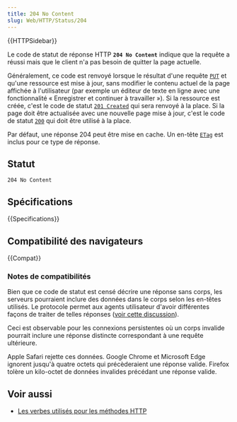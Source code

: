 ```yaml
---
title: 204 No Content
slug: Web/HTTP/Status/204
---
```


{{HTTPSidebar}}

Le code de statut de réponse HTTP **`204 No Content`** indique que la requête a réussi mais que le client n'a pas besoin de quitter la page actuelle.

Généralement, ce code est renvoyé lorsque le résultat d'une requête [`PUT`](/fr/docs/Web/HTTP/Methods/PUT) et qu'une ressource est mise à jour, sans modifier le contenu actuel de la page affichée à l'utilisateur (par exemple un éditeur de texte en ligne avec une fonctionnalité «&nbsp;Enregistrer et continuer à travailler&nbsp;»). Si la ressource est créée, c'est le code de statut [`201 Created`](/fr/docs/Web/HTTP/Status/201) qui sera renvoyé à la place. Si la page doit être actualisée avec une nouvelle page mise à jour, c'est le code de statut [`200`](/fr/docs/Web/HTTP/Status/200) qui doit être utilisé à la place.

Par défaut, une réponse 204 peut être mise en cache. Un en-tête [`ETag`](/fr/docs/Web/HTTP/Headers/ETag) est inclus pour ce type de réponse.

## Statut

```
204 No Content
```

## Spécifications

{{Specifications}}

## Compatibilité des navigateurs

{{Compat}}

### Notes de compatibilités

Bien que ce code de statut est censé décrire une réponse sans corps, les serveurs pourraient inclure des données dans le corps selon les en-têtes utilisés. Le protocole permet aux agents utilisateur d'avoir différentes façons de traiter de telles réponses ([voir cette discussion](https://github.com/httpwg/http11bis/issues/26)).

Ceci est observable pour les connexions persistentes où un corps invalide pourrait inclure une réponse distincte correspondant à une requête ultérieure.

Apple Safari rejette ces données. Google Chrome et Microsoft Edge ignorent jusqu'à quatre octets qui précèderaient une réponse valide. Firefox tolère un kilo-octet de données invalides précédant une réponse valide.

## Voir aussi

- [Les verbes utilisés pour les méthodes HTTP](/fr/docs/Web/HTTP/Methods)
